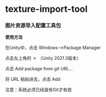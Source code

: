 # texture-import-tool
### 图片资源导入配置工具包

**使用方法**

在Unity中，点击 Windows——>Package Manager

点击左上角的 ＋ （Unity 2021.3版本）

点击 Add package from git URL... 

将 URL 粘贴进去，点击 Add

注意：系统必须已经装有Git才有效
